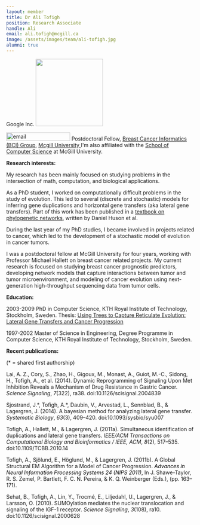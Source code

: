 ```yaml
---
layout: member
title: Dr Ali Tofigh 
position: Research Associate
handle: Ali
email: ali.tofigh@mcgill.ca
image: /assets/images/team/ali-tofigh.jpg
alumni: true
---
```


Google Inc.
<img src="http://m.c.lnkd.licdn.com/media/p/2/005/046/2e2/0d0c4b5.jpg" alt="" width="180" height="180" />

<img class="alignnone wp-image-167 size-full" src="http://www.bci.mcgill.ca/home/wp-content/uploads/2014/05/Screen-Shot-2014-05-15-at-14.09.50.png" alt="email" width="171" height="22" />
Postdoctoral Fellow, <a href="http://www.bci.mcgill.ca">Breast Cancer Informatics (BCI) Group</a>, <a href="http://www.mcgill.ca">Mcgill University
</a>I'm also affiliated with the <a href="http://www.cs.mcgill.ca/">School of Computer Science</a> at McGill University.

<strong>Research interests:</strong>

My research has been mainly focused on studying problems in the intersection of math, computation, and biological applications.

As a PhD student, I worked on computationally difficult problems in the study of evolution. This led to several (discrete and stochastic) models for inferring gene duplications and horizontal gene transfers (aka lateral gene transfers). Part of this work has been published in a <a href="http://ab.inf.uni-tuebingen.de/publications_old/books/phylogenetic-networks/">textbook on phylogenetic networks</a>, written by Daniel Huson et al.

During the last year of my PhD studies, I became involved in projects related to cancer, which led to the development of a stochastic model of evolution in cancer tumors.

I was a postdoctoral fellow  at McGill University for four years, working with Professor Michael Hallett on breast cancer related projects. My current research is focused on studying breast cancer prognostic predictors, developing network models that capture interactions between tumor and tumor microenvironment, and modeling of cancer evolution using next-generation high-throughput sequencing data from tumor cells.

<strong>Education:</strong>

2003-2009  PhD in Computer Science, KTH Royal Institute of Technology, Stockholm, Sweden.
Thesis: <a href="http://urn.kb.se/resolve?urn=urn:nbn:se:kth:diva-10608">Using Trees to Capture Reticulate Evolution: Lateral Gene Transfers and Cancer Progression</a>

1997-2002  Master of Science in Engineering, Degree Programme in Computer Science, KTH Royal Institute of Technology, Stockholm, Sweden.

<strong>Recent publications:</strong>

(* = shared first authorship)
<p class="p1">Lai, A. Z., Cory, S., Zhao, H., Gigoux, M., Monast, A., Guiot, M.-C., Sidong, H., Tofigh, A., et al. (2014). Dynamic Reprogramming of Signaling Upon Met Inhibition Reveals a Mechanism of Drug Resistance in Gastric Cancer. <i>Science Signaling</i>, <i>7</i>(322), ra38. doi:10.1126/scisignal.2004839</p>
<p class="p1">Sjostrand, J.*, Tofigh, A.*, Daubin, V., Arvestad, L., Sennblad, B., &amp; Lagergren, J. (2014). A bayesian method for analyzing lateral gene transfer. <i>Systematic Biology</i>, <i>63</i>(3), 409–420. doi:10.1093/sysbio/syu007</p>
<p class="p1">Tofigh, A., Hallett, M., &amp; Lagergren, J. (2011a). Simultaneous identification of duplications and lateral gene transfers. <i>IEEE/ACM Transactions on Computational Biology and Bioinformatics / IEEE, ACM</i>, <i>8</i>(2), 517–535. doi:10.1109/TCBB.2010.14</p>
<p class="p1">Tofigh, A., Sjölund, E., Höglund, M., &amp; Lagergren, J. (2011b). A Global Structural EM Algorithm for a Model of Cancer Progression. <span style="color: #000000;"><em>Advances in Neural Information Processing Systems 24 (NIPS 2011)</em>, </span>In J. Shawe-Taylor, R. S. Zemel, P. Bartlett, F. C. N. Pereira, &amp; K. Q. Weinberger (Eds.), (pp. 163–171).</p>
<p class="p1">Sehat, B., Tofigh, A., Lin, Y., Trocmé, E., Liljedahl, U., Lagergren, J., &amp; Larsson, O. (2010). SUMOylation mediates the nuclear translocation and signaling of the IGF-1 receptor. <i>Science Signaling</i>, <i>3</i>(108), ra10. doi:10.1126/scisignal.2000628</p>